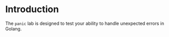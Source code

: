 # Introduction

The `panic` lab is designed to test your ability to handle unexpected errors in Golang.

